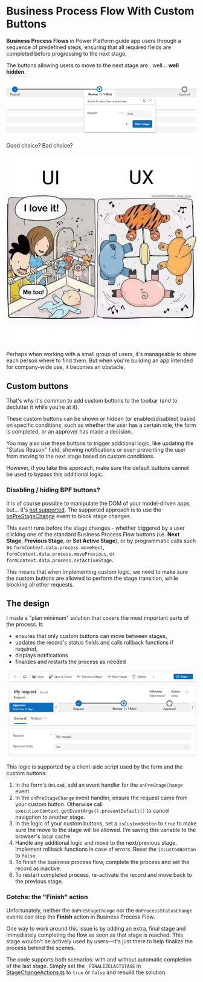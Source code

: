 # Business Process Flow With Custom Buttons

**Business Process Flows** in Power Platform guide app users through a sequence of predefined steps, ensuring that all required fields are completed before progressing to the next stage.

The buttons allowing users to move to the next stage are.. well... **well hidden**.

![bpf buttons](./assets/bpfbuttons.png)

Good choice? Bad choice?


![user experience](./assets/uivsux.png)

Perhaps when working with a small group of users, it's manageable to show each person where to find them. But when you're building an app intended for company-wide use, it becomes an obstacle.

## Custom buttons

That's why it's common to add custom buttons to the toolbar (and to declutter it while you're at it).

These custom buttons can be shown or hidden (or enabled/disabled) based on specific conditions, such as whether the user has a certain role, the form is completed, or an approver has made a decision.

You may also use these buttons to trigger additional logic, like updating the "Status Reason" field, showing notifications or even preventing the user from moving to the next stage based on custom conditions.

However, if you take this approach, make sure the default buttons cannot be used to bypass this additional logic.

### Disabling / hiding BPF buttons?

It is of course possible to manipulate the DOM of your model-driven apps, but... it's [not supported](https://learn.microsoft.com/en-us/power-apps/developer/model-driven-apps/clientapi/reference). The supported approach is to use the [onPreStageChange](https://learn.microsoft.com/en-us/power-apps/developer/model-driven-apps/clientapi/reference/events/onprestagechange) event to block stage changes.

This event runs before the stage changes - whether triggered by a user clicking one of the standard Business Process Flow buttons (i.e. **Next Stage**, **Previous Stage**, or **Set Active Stage**), or by programmatic calls such as `formContext.data.process.moveNext`, `formContext.data.process.movePrevious`, or `formContext.data.process.setActiveStage`.

This means that when implementing custom logic, we need to make sure the custom buttons are allowed to perform the stage transition, while blocking all other requests.

## The design

I made a "plan minimum" solution that covers the most important parts of the process. It:
- ensures that only custom buttons can move between stages,
- updates the record's status fields and calls rollback functions if required,
- displays notifications
- finalizes and restarts the process as needed

![custom buttons](./assets/custombuttons.png)

This logic is supported by a client-side script used by the form and the custom buttons:

1. In the form's `OnLoad`, add an event handler for the `onPreStageChange` event.
1. In the `onPreStageChange` event handler, ensure the request came from your custom button. Otherwise call `executionContext.getEventArgs().preventDefault()` to cancel navigation to another stage.
1. In the logic of your custom buttons, set a `isCustomBotton` to `true` to make sure the move to the stage will be allowed. I'm saving this variable to the browser's local cache.
1. Handle any additional logic and move to the next/previous stage. Implement rollback functions in case of errors. Reset the  `isCustomBotton` to `false`.
1. To finish the business process flow, complete the process and set the record as inactive.
1. To restart completed process, re-activate the record and move back to the previous stage.

### Gotcha: the "Finish" action

Unfortunately, neither the `OnPreStageChange` nor the `OnProcessStatusChange` events can stop the **Finish** action in Business Process Flow.

One way to work around this issue is by adding an extra, final stage and immediately completing the flow as soon as that stage is reached.
This stage wouldn’t be actively used by users—it's just there to help finalize the process behind the scenes.

The code supports both scenarios: with and without automatic completion of the last stage. Simply set the `_FINALIZELASTSTAGE` in
[StageChangeActions.ts](https://github.com/kkazala/Business-Process-Flow-With-Custom-Buttons/blob/main/src/Utils/StageChangeActions.ts#L7) to `true` or `false` and rebuild the solution.

